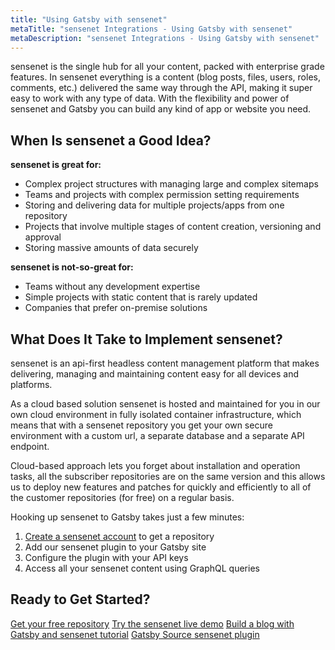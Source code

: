 ```yaml
---
title: "Using Gatsby with sensenet"
metaTitle: "sensenet Integrations - Using Gatsby with sensenet"
metaDescription: "sensenet Integrations - Using Gatsby with sensenet"
---
```


sensenet is the single hub for all your content, packed with enterprise grade features. In sensenet everything is a content (blog posts, files, users, roles, comments, etc.) delivered the same way through the API, making it super easy to work with any type of data. With the flexibility and power of sensenet and Gatsby you can build any kind of app or website you need.

## When Is sensenet a Good Idea?

**sensenet is great for:**

- Complex project structures with managing large and complex sitemaps
- Teams and projects with complex permission setting requirements
- Storing and delivering data for multiple projects/apps from one repository
- Projects that involve multiple stages of content creation, versioning and approval
- Storing massive amounts of data securely

**sensenet is not-so-great for:**

- Teams without any development expertise
- Simple projects with static content that is rarely updated
- Companies that prefer on-premise solutions

## What Does It Take to Implement sensenet?

sensenet is an api-first headless content management platform that makes delivering, managing and maintaining content easy for all devices and platforms.

As a cloud based solution sensenet is hosted and maintained for you in our own cloud environment in fully isolated container infrastructure, which means that with a sensenet repository you get your own secure environment with a custom url, a separate database and a separate API endpoint.

Cloud-based approach lets you forget about installation and operation tasks, all the subscriber repositories are on the same version and this allows us to deploy new features and patches for quickly and efficiently to all of the customer repositories (for free) on a regular basis.

Hooking up sensenet to Gatsby takes just a few minutes:

1. [Create a sensenet account](https://profile.sensenet.com/?redirectToLogin) to get a repository
2. Add our sensenet plugin to your Gatsby site
3. Configure the plugin with your API keys
4. Access all your sensenet content using GraphQL queries

## Ready to Get Started?

[Get your free repository](https://profile.sensenet.com/?redirectToLogin)
[Try the sensenet live demo](https://www.sensenet.com/tryit)
[Build a blog with Gatsby and sensenet tutorial](https://docs.sensenet.com/tutorials/getting-started/build-a-blog-with-gatsby-and-sensenet)
[Gatsby Source sensenet plugin](https://github.com/SenseNet/sn-client/tree/master/packages/gatsby-source-sensenet)
